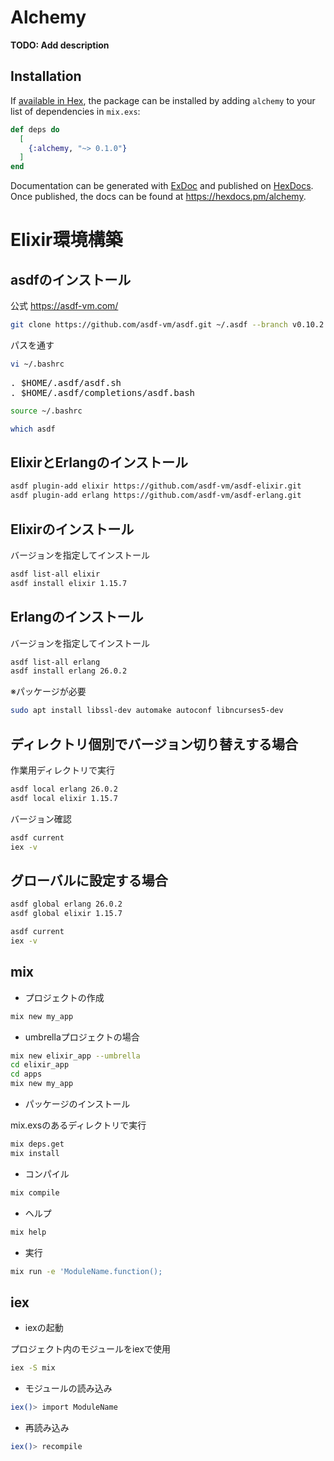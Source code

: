 # Alchemy

**TODO: Add description**

## Installation

If [available in Hex](https://hex.pm/docs/publish), the package can be installed
by adding `alchemy` to your list of dependencies in `mix.exs`:

```elixir
def deps do
  [
    {:alchemy, "~> 0.1.0"}
  ]
end
```

Documentation can be generated with [ExDoc](https://github.com/elixir-lang/ex_doc)
and published on [HexDocs](https://hexdocs.pm). Once published, the docs can
be found at <https://hexdocs.pm/alchemy>.

# Elixir環境構築

## asdfのインストール

公式
https://asdf-vm.com/

```bash
git clone https://github.com/asdf-vm/asdf.git ~/.asdf --branch v0.10.2
```

パスを通す

```bash
vi ~/.bashrc
```

<pre>
. $HOME/.asdf/asdf.sh
. $HOME/.asdf/completions/asdf.bash
</pre>

```bash
source ~/.bashrc
```

```bash
which asdf
```

## ElixirとErlangのインストール

```bash
asdf plugin-add elixir https://github.com/asdf-vm/asdf-elixir.git
asdf plugin-add erlang https://github.com/asdf-vm/asdf-erlang.git
```

## Elixirのインストール

バージョンを指定してインストール
```bash
asdf list-all elixir
asdf install elixir 1.15.7
```

## Erlangのインストール

バージョンを指定してインストール
```bash
asdf list-all erlang
asdf install erlang 26.0.2
```

※パッケージが必要

```bash
sudo apt install libssl-dev automake autoconf libncurses5-dev
```

## ディレクトリ個別でバージョン切り替えする場合

作業用ディレクトリで実行
```bash
asdf local erlang 26.0.2
asdf local elixir 1.15.7
```

バージョン確認
```bash
asdf current
iex -v
```

## グローバルに設定する場合

```bash
asdf global erlang 26.0.2
asdf global elixir 1.15.7
```

```bash
asdf current
iex -v
```

## mix

* プロジェクトの作成

```bash
mix new my_app
```

* umbrellaプロジェクトの場合

```bash
mix new elixir_app --umbrella
cd elixir_app
cd apps
mix new my_app
```

* パッケージのインストール

mix.exsのあるディレクトリで実行

```bash
mix deps.get
mix install
```

* コンパイル

```bash
mix compile
```

* ヘルプ

```bash
mix help
```

* 実行

```bash
mix run -e 'ModuleName.function();
```

## iex

* iexの起動

プロジェクト内のモジュールをiexで使用

```bash
iex -S mix
```

* モジュールの読み込み

```bash
iex()> import ModuleName
```

* 再読み込み

```bash
iex()> recompile
```
